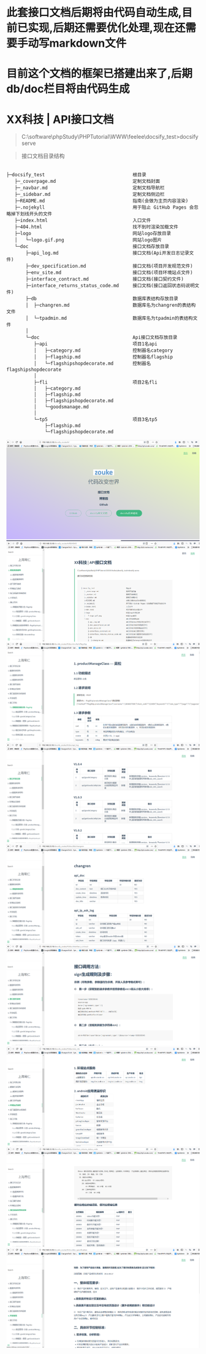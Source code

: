 # 此套接口文档后期将由代码自动生成,目前已实现,后期还需要优化处理,现在还需要手动写markdown文件
# 目前这个文档的框架已搭建出来了,后期db/doc栏目将由代码生成

# XX科技 | API接口文档

> C:\software\phpStudy\PHPTutorial\WWW\feelee\docsify_test>docsify serve

> 接口文档目录结构
<pre><code>
├─docsify_test                                根目录
   ├─_coverpage.md                            定制文档封面
   ├─_navbar.md                               定制文档导航栏
   ├─_sidebar.md                              定制文档侧边栏
   ├─README.md                                指南(会做为主页内容渲染)
   ├─.nojekyll                                用于阻止 GitHub Pages 会忽略掉下划线开头的文件
   ├─index.html                               入口文件
   ├─404.html                                 找不到时渲染加载文件 
   ├─logo                                     网站logo存放目录 
   │   └─logo.gif.png                         网站logo图片
   └─doc                                      接口文档存放目录
       ├─api_log.md                           接口文档(Api开发日志记录文件)
       ├─dev_specification.md                 接口文档(项目开发规范文件)
	   ├─env_site.md                          接口文档(项目环境站点文件)
	   ├─interface_contract.md                接口文档(接口契约文件)
	   ├─interface_returns_status_code.md     接口文档(接口返回状态码说明文件)
	   ├─db                                   数据库表结构存放目录 
	   │  ├─changren.md                       数据库名为changren的表结构文件
	   │  └─tpadmin.md                        数据库名为tpadmin的表结构文件
	   │	  
       └─doc                                  Api接口文档存放目录
	      ├─api                               项目1名api
	      │   ├─category.md                   控制器名category
	      │   ├─flagship.md                   控制器名flagship
	      │   └─flagshipshopdecorate.md       控制器名flagshipshopdecorate
	      │  
	      ├─fli                               项目2名fli
	      │   ├─category.md
	      │   ├─flagship.md
	      │   ├─flagshipshopdecorate.md
	      │   └─goodsmanage.md
	      │ 
	      └─tp5                               项目3名tp5
	          ├─flagship.md
	          └─flagshipshopdecorate.md
</code></pre>


![desc1](1.PNG)
![desc2](2.PNG)
![desc3](3.PNG)
![desc4](4.PNG)
![desc5](6.PNG)
![desc6](7.PNG)
![desc7](9.PNG)
![desc8](10.PNG)
![desc9](11.PNG)
